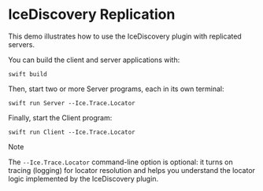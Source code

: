 # IceDiscovery Replication

This demo illustrates how to use the IceDiscovery plugin with replicated servers.

You can build the client and server applications with:

```shell
swift build
```

Then, start two or more Server programs, each in its own terminal:

```shell
swift run Server --Ice.Trace.Locator
```

Finally, start the Client program:

```shell
swift run Client --Ice.Trace.Locator
```

> [!NOTE]
> The `--Ice.Trace.Locator` command-line option is optional: it turns on tracing (logging) for locator resolution and
> helps you understand the locator logic implemented by the IceDiscovery plugin.

